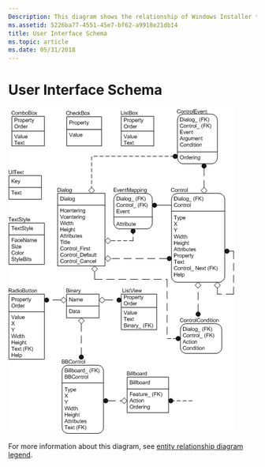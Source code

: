 ```yaml
---
Description: This diagram shows the relationship of Windows Installer tables in the user interface group.
ms.assetid: 5226ba77-4551-45e7-bf62-a9918e21db14
title: User Interface Schema
ms.topic: article
ms.date: 05/31/2018
---
```


# User Interface Schema

![user interface schema](images/gui.png)

For more information about this diagram, see [entity relationship diagram legend](entity-relationship-diagram-legend.md).

 

 



